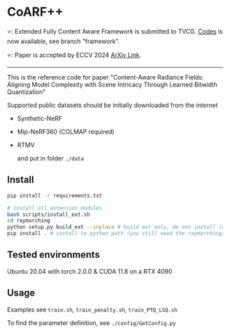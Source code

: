# CoARF++


⭐: Extended Fully Content Aware Framework is submitted to TVCG. [Codes](https://github.com/WeihangLiu2024/Content_Aware_NeRF/tree/framework) is now available, see branch "framework".

⭐: Paper is accepted by ECCV 2024 [ArXiv Link](https://arxiv.org/abs/2410.19483).
***
This is the reference code for paper "Content-Aware Radiance Fields: Aligning Model Complexity with Scene Intricacy Through Learned Bitwidth Quantization" 

Supported public datasets should be initially downloaded from the internet

- Synthetic-NeRF

- Mip-NeRF360 (COLMAP required)

- RTMV
  
  and put in folder `./data`

## Install

```bash
pip install -r requirements.txt

# install all extension modules
bash scripts/install_ext.sh
cd raymarching
python setup.py build_ext --inplace # build ext only, do not install (only can be used in the parent directory)
pip install . # install to python path (you still need the raymarching/ folder, since this only install the built extension.)
```

## Tested environments

Ubuntu 20.04 with torch 2.0.0 & CUDA 11.8 on a RTX 4090

## Usage

Examples see `train.sh`, `train_penalty.sh`, `train_PTQ_LSQ.sh`

To find the parameter definition, see  `./config/GetConfig.py`
